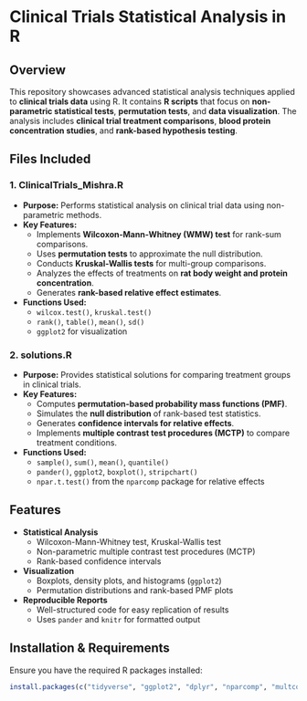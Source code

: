 # Clinical Trials Statistical Analysis in R

## Overview
This repository showcases advanced statistical analysis techniques applied to **clinical trials data** using R. It contains **R scripts** that focus on **non-parametric statistical tests**, **permutation tests**, and **data visualization**. The analysis includes **clinical trial treatment comparisons**, **blood protein concentration studies**, and **rank-based hypothesis testing**.

## Files Included

### **1. ClinicalTrials_Mishra.R**
- **Purpose:** Performs statistical analysis on clinical trial data using non-parametric methods.
- **Key Features:**
  - Implements **Wilcoxon-Mann-Whitney (WMW) test** for rank-sum comparisons.
  - Uses **permutation tests** to approximate the null distribution.
  - Conducts **Kruskal-Wallis tests** for multi-group comparisons.
  - Analyzes the effects of treatments on **rat body weight and protein concentration**.
  - Generates **rank-based relative effect estimates**.
- **Functions Used:**
  - `wilcox.test()`, `kruskal.test()`
  - `rank()`, `table()`, `mean()`, `sd()`
  - `ggplot2` for visualization

### **2. solutions.R**
- **Purpose:** Provides statistical solutions for comparing treatment groups in clinical trials.
- **Key Features:**
  - Computes **permutation-based probability mass functions (PMF)**.
  - Simulates the **null distribution** of rank-based test statistics.
  - Generates **confidence intervals for relative effects**.
  - Implements **multiple contrast test procedures (MCTP)** to compare treatment conditions.
- **Functions Used:**
  - `sample()`, `sum()`, `mean()`, `quantile()`
  - `pander()`, `ggplot2`, `boxplot()`, `stripchart()`
  - `npar.t.test()` from the `nparcomp` package for relative effects

## Features
- **Statistical Analysis**
  - Wilcoxon-Mann-Whitney test, Kruskal-Wallis test
  - Non-parametric multiple contrast test procedures (MCTP)
  - Rank-based confidence intervals
- **Visualization**
  - Boxplots, density plots, and histograms (`ggplot2`)
  - Permutation distributions and rank-based PMF plots
- **Reproducible Reports**
  - Well-structured code for easy replication of results
  - Uses `pander` and `knitr` for formatted output

## Installation & Requirements
Ensure you have the required R packages installed:
```r
install.packages(c("tidyverse", "ggplot2", "dplyr", "nparcomp", "multcomp", "pander"))
